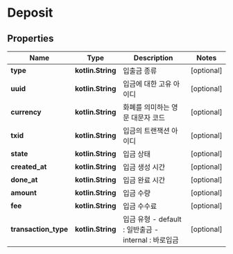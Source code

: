 
# Deposit

## Properties
Name | Type | Description | Notes
------------ | ------------- | ------------- | -------------
**type** | **kotlin.String** | 입출금 종류 |  [optional]
**uuid** | **kotlin.String** | 입금에 대한 고유 아이디 |  [optional]
**currency** | **kotlin.String** | 화폐를 의미하는 영문 대문자 코드 |  [optional]
**txid** | **kotlin.String** | 입금의 트랜잭션 아이디 |  [optional]
**state** | **kotlin.String** | 입금 상태 |  [optional]
**created_at** | **kotlin.String** | 입금 생성 시간 |  [optional]
**done_at** | **kotlin.String** | 입금 완료 시간 |  [optional]
**amount** | **kotlin.String** | 입금 수량 |  [optional]
**fee** | **kotlin.String** | 입금 수수료 |  [optional]
**transaction_type** | **kotlin.String** | 입금 유형 - default : 일반출금 - internal : 바로입금  |  [optional]



